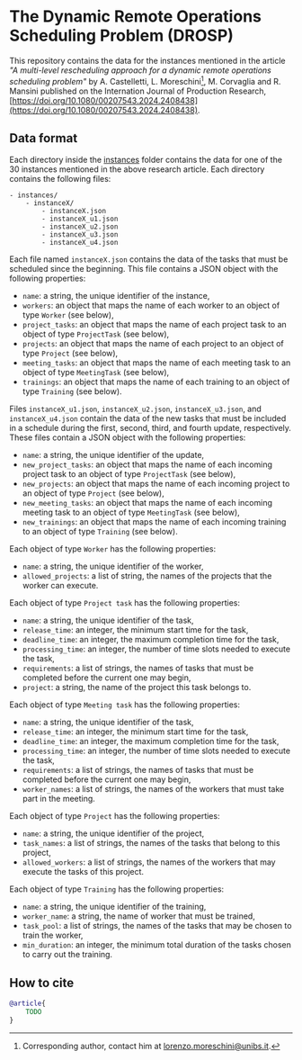 # The Dynamic Remote Operations Scheduling Problem (DROSP)

This repository contains the data for the instances mentioned in the article _"A multi-level rescheduling approach for a dynamic remote operations scheduling problem"_ by A. Castelletti, L. Moreschini[^1], M. Corvaglia and R. Mansini published on the Internation Journal of Production Research, [https://doi.org/10.1080/00207543.2024.2408438](https://doi.org/10.1080/00207543.2024.2408438).


## Data format

Each directory inside the [instances](instances/) folder contains the data for one of the 30 instances mentioned in the above research article.
Each directory contains the following files:

```text
- instances/
    - instanceX/
        - instanceX.json
        - instanceX_u1.json
        - instanceX_u2.json
        - instanceX_u3.json
        - instanceX_u4.json
```

Each file named `instanceX.json` contains the data of the tasks that must be scheduled since the beginning.
This file contains a JSON object with the following properties:

  * `name`: a string, the unique identifier of the instance,
  * `workers`: an object that maps the name of each worker to an object of type `Worker` (see below),
  * `project_tasks`: an object that maps the name of each project task to an object of type `ProjectTask` (see below),
  * `projects`: an object that maps the name of each project to an object of type `Project` (see below),
  * `meeting_tasks`: an object that maps the name of each meeting task to an object of type `MeetingTask` (see below),
  * `trainings`: an object that maps the name of each training to an object of type `Training` (see below).

Files `instanceX_u1.json`, `instanceX_u2.json`, `instanceX_u3.json`, and `instanceX_u4.json` contain the data of the new tasks that must be included in a schedule during the first, second, third, and fourth update, respectively.
These files contain a JSON object with the following properties:

  * `name`: a string, the unique identifier of the update,
  * `new_project_tasks`: an object that maps the name of each incoming project task to an object of type `ProjectTask` (see below),
  * `new_projects`: an object that maps the name of each incoming project to an object of type `Project` (see below),
  * `new_meeting_tasks`: an object that maps the name of each incoming meeting task to an object of type `MeetingTask` (see below),
  * `new_trainings`: an object that maps the name of each incoming training to an object of type `Training` (see below).

Each object of type `Worker` has the following properties:

  * `name`: a string, the unique identifier of the worker,
  * `allowed_projects`: a list of string, the names of the projects that the worker can execute.

Each object of type `Project task` has the following properties:

  * `name`: a string, the unique identifier of the task,
  * `release_time`: an integer, the minimum start time for the task,
  * `deadline_time`: an integer, the maximum completion time for the task,
  * `processing_time`: an integer, the number of time slots needed to execute the task,
  * `requirements`: a list of strings, the names of tasks that must be completed before the current one may begin,
  * `project`: a string, the name of the project this task belongs to.

Each object of type `Meeting task` has the following properties:

  * `name`: a string, the unique identifier of the task,
  * `release_time`: an integer, the minimum start time for the task,
  * `deadline_time`: an integer, the maximum completion time for the task,
  * `processing_time`: an integer, the number of time slots needed to execute the task,
  * `requirements`: a list of strings, the names of tasks that must be completed before the current one may begin,
  * `worker_names`: a list of strings, the names of the workers that must take part in the meeting.

Each object of type `Project` has the following properties:

  * `name`: a string, the unique identifier of the project,
  * `task_names`: a list of strings, the names of the tasks that belong to this project,
  * `allowed_workers`: a list of strings, the names of the workers that may execute the tasks of this project.

Each object of type `Training` has the following properties:

  * `name`: a string, the unique identifier of the training,
  * `worker_name`: a string, the name of worker that must be trained,
  * `task_pool`: a list of strings, the names of the tasks that may be chosen to train the worker,
  * `min_duration`: an integer, the minimum total duration of the tasks chosen to carry out the training.


## How to cite

```bibtex
@article{
    TODO
}
```


  [^1]: Corresponding author, contact him at <lorenzo.moreschini@unibs.it>.
